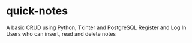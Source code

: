 # quick-notes
A basic CRUD using Python, Tkinter and PostgreSQL
Register and Log In Users who can insert, read and delete notes
